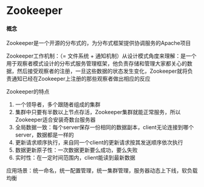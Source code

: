 # Zookeeper

#### 概念

Zookeeper是一个开源的分布式的，为分布式框架提供协调服务的Apache项目

Zookeeper工作机制：（= 文件系统 + 通知机制）从设计模式角度来理解：是一个用于观察者模式设计的分布式服务管理框架，他负责存储和管理大家都关心的数据，然后接受观察者的注册，一旦这些数据的状态发生变化，Zookeeper就将负责通知已经在Zookeeper上注册的那些观察者做出相应的反应

Zookeeper的特点

1. 一个领导者，多个跟随者组成的集群
2. 集群中只要有半数以上节点存活，Zookeeper集群就能正常服务，所以Zookeeper适合安装奇数台服务器
3. 全局数据一致：每个server保存一份相同的数据副本，client无论连接到哪个server，数据都是一样的
4. 更新请求顺序执行，来自同一个client的更新请求按其发送顺序依次执行
5. 数据更新原子性：一次数据更新要么成功，要么失败
6. 实时性：在一定时间范围内，client能读到最新数据

应用场景：统一命名，统一配置管理，统一集群管理，服务器动态上下线，软负载均衡